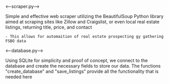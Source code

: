 <--scraper.py-->

Simple and effective web scraper utilizing the BeautifulSoup Python library aimed at scraping sites like Zillow and Craigslist, or even local real estate listings, returning title, price, and contact

    - This allows for automaition of real estate prospecting gy gathering FSBO data


<--database.py-->

Using SQLite for simplicity and proof of concept, we connect to the database and create the necessary fields to store our data. The functions "create_database" and "save_listings" provide all the functionality that is needed here